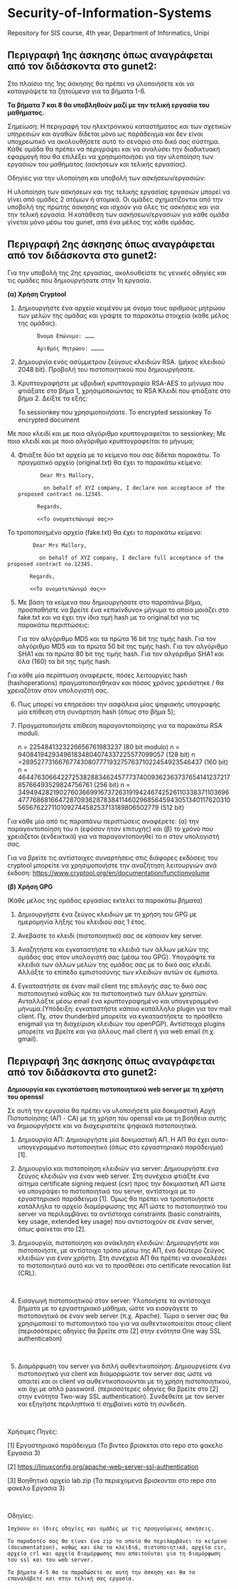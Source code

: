 # Security-of-Information-Systems
Repository for SIS course, 4th year, Department of Informatics, Unipi

## Περιγραφή 1ης άσκησης όπως αναγράφεται από τον διδάσκοντα στο gunet2:
Στο πλαίσιο της 1ης άσκησης θα πρέπει να υλοποιήσετε και να καταγράψετε τα ζητούμενα για τα βήματα 1-6.

**Τα βήματα 7 και 8 θα υποβληθούν μαζί με την τελική εργασία του μαθήματος.**

 

Σημείωση: Η περιγραφή του ηλεκτρονικού καταστήματος και των σχετικών υπηρεσιών και αγαθών δίδεται μόνο ως παράδειγμα και δεν είναι υποχρεωτικό να ακολουθήσετε αυτό το σενάριο στο δικό σας σύστημα. Κάθε ομάδα θα πρέπει να περιγράψει και να αναλύσει την διαδικτυακή εφαρμογή που θα επιλέξει να χρησιμοποιήσει για την υλοποίηση των εργασιών του μαθήματος (ασκήσεων και τελικής εργασίας).

 

 

Οδηγίες για την υλοποίηση και υποβολή των ασκήσεων/εργασιών: 

Η υλοποίηση των ασκήσεων και της τελικής εργασίας εργασιών μπορεί να γίνει από ομάδες 2 ατόμων ή ατομικά. Οι ομάδες σχηματίζονται από την υποβολή της πρώτης άσκησης και ισχούν για όλες τις ασκήσεις και για την τελική εργασία. Η κατάθεση των ασκήσεων/εργασιών για κάθε ομάδα γίνεται μόνο μέσω του gunet, από ένα μέλος της κάθε ομάδας.



## Περιγραφή 2ης άσκησης όπως αναγράφεται από τον διδάσκοντα στο gunet2:

Για την υποβολή της 2ης εργασίας, ακολουθείστε τις γενικές οδηγίες και τις ομάδες που δημιουργήσατε στην 1η εργασία.

**(α) Χρήση Cryptool**

1. Δημιουργήστε ένα αρχείο κειμένου με όνομα τους αριθμούς μητρώου των μελών της ομάδας και γράψτε τα παρακάτω στοιχεία (κάθε μέλος της ομάδας).

             Όνομα Επώνυμο: ………

             Αριθμός Μητρώου: …………

 

2. Δημιουργία ενός ασύμμετρου ζεύγους κλειδιών RSA. (μήκος κλειδιού 2048 bit). Προβολή του πιστοποιητικού που δημιουργήσατε.

 

3. Κρυπτογραφήστε με υβριδική κρυπτογραφία RSA-AES το μήνυμα που φτιάξατε στο βήμα 1, χρησιμοποιώντας το RSA Κλειδί που φτιάξατε στο βήμα 2. Δείξτε τα εξής:

    Το sessionkey που χρησιμοποιήσατε.
    Το encrypted sessionkey
    Το encrypted document

Με ποιο κλειδί και με ποιο αλγόριθμο κρυπτογραφείται το sessionkey; Με ποιο κλειδί και με ποιο αλγόριθμο κρυπτογραφείται το μήνυμα;

 

4. Φτιάξτε δύο txt αρχεία με το κείμενο που σας δίδεται παρακάτω. Το πραγματικό αρχείο (original.txt) θα έχει το παρακάτω κείμενο:

              Dear Mrs Mallory,

               on behalf of XYZ company, I declare non acceptance of the proposed contract no.12345.

             Regards,

             <<Το ονοματεπώνυμό σας>>

 Το τροποποιημένο αρχείο (fake.txt) θα έχει το παρακάτω κείμενο:

            Dear Mrs Mallory,

              on behalf of XYZ company, I declare full acceptance of the proposed contract no.12345.

           Regards,

           <<Το ονοματεπώνυμό σας>>

 

5. Με βάση τα κείμενα που δημιουργήσατε στο παραπάνω βήμα, προσπαθήστε να βρείτε ένα «επικίνδυνο» μήνυμα το οποίο μοιάζει στο fake.txt και να έχει την ίδια τιμή hash με το original.txt για τις παρακάτω περιπτώσεις:

    Για τον αλγόριθμο MD5 και τα πρώτα 16 bit της τιμής hash.
    Για τον αλγόριθμο MD5 και τα πρώτα 50 bit της τιμής hash.
    Για τον αλγόριθμο SHA1 και τα πρώτα 80 bit της τιμής hash.
    Για τον αλγόριθμο SHA1 και όλα (160) τα bit της τιμής hash.

Για κάθε μία περίπτωση αναφέρετε, πόσες λειτουργίες hash (hashoperations) πραγματοποιήθηκαν και πόσος χρόνος χρειάστηκε / θα χρειαζόταν στον υπολογιστή σας.

 

6. Πως μπορεί να επηρεάσει την ασφάλεια μίας ψηφιακής υπογραφής μία επίθεση στη συνάρτηση hash (όπως στο βήμα 5);

 

7. Πραγματοποιήστε επίθεση παραγοντοποίησης για τα παρακάτω RSA moduli.

    n = 2254841323226656761983237 (80 bit modulo)
    n = 940841942934961834804074337225577099057 (128 bit)
    n =2895277316676774308077719327576371022454923546437  (160 bit)
    n = 46447630664227253828834624577737400936236373765414123721785766493529824756761 (256 bit)
    n = 34949428219027603669916737263191942467425261103383711036964777686816647287093628783841146029685645943051340117620310565676227110109274458253713189806502779 (512 bit)

Για κάθε μία από τις παραπάνω περιπτώσεις αναφέρετε: (α) την παραγοντοποίηση του n (εφόσον ήταν επιτυχής) και (β) το χρόνο που χρειάζεται (ενδεικτικά) για να παραγοντοποιηθεί το n στον υπολογιστή σας.

 

Για να βρείτε τις αντίστοιχες συναρτήσεις στις διάφορες εκδόσεις του cryptool μπορείτε να χρησιμοποιήστε την αναζήτηση λειτουργιών ανά έκδοση: https://www.cryptool.org/en/documentation/functionvolume

 

**(β) Χρήση GPG**

(Κάθε μέλος της ομάδας εργασίας εκτελεί τα παρακάτω βήματα)

1. Δημιουργήστε ένα ζεύγος κλειδιών με τη χρήση του GPG με ημερομηνία λήξης του κλειδιού σας 1 έτος.

2. Ανεβάστε το κλειδί (πιστοποιητικό) σας σε κάποιον key server.

3. Αναζητήστε και εγκαταστήστε τα κλειδιά των άλλων μελών της ομάδας σας  στον υπολογιστή σας (μέσω του GPG). Υπογράψτε τα κλειδιά των άλλων μελών της ομάδας σας με το δικό σας κλειδί. Αλλάξτε το επίπεδο εμπιστοσύνης των  κλειδιών αυτών σε έμπιστα.

4. Εγκαταστήστε σε έναν mail client της επιλογής σας το δικό σας πιστοποιητικό καθώς και τα πιστοποιητικά των άλλων χρηστών. Ανταλλάξτε μέσω email ένα κρυπτογραφημένο και υπογεγραμμένο μήνυμα.(Υπόδειξη: εγκαταστήστε κάποιο κατάλληλο plugin για τον mail client. Πχ. στον thunderbird μπορείτε να εγκαταστήσετε το πρόσθετο enigmail για τη διαχείριση κλειδιών του openPGP). Αντίστοιχα plugins μπορείτε να βρείτε και για άλλους mail client ή για web email (π.χ. gmail).


## Περιγραφή 3ης άσκησης όπως αναγράφεται από τον διδάσκοντα στο gunet2:

**Δημιουργία και εγκατάσταση πιστοποιητικού web server με τη χρήστη του openssl**
 	

Σε αυτή την εργασία θα πρέπει να υλοποιήσετε μία δοκιμαστική Αρχή Πιστοποίησης (ΑΠ - CA)  με τη χρήση του openssl και με τη βοήθεια αυτής να δημιουργήσετε και να διαχειριστείτε ψηφιακά πιστοποιητικά.

1) Δημιουργία ΑΠ: Δημιουργήστε μία δοκιμαστική ΑΠ. Η ΑΠ θα έχει αυτο-υπογεγραμμένο πιστοποιητικό (όπως στο εργαστηριακό παράδειγμα) [1].

2) Δημιουργία και πιστοποίηση κλειδιών για server: Δημιουργήστε ένα ζεύγος κλειδιών για έναν web server. Στη συνέχεια φτιάξτε ένα αίτημα certificate signing request (csr) προς την  δοκιμαστική ΑΠ ώστε να υπογράψει το πιστοποιητικό του server, αντίστοιχα με το εργαστηριακό παράδειγμα [1]. Όμως θα πρέπει να τροποποιήσετε κατάλληλα το αρχείο διαμόρφωσης της ΑΠ ώστε το πιστοποιητικό του server να περιλαμβάνει τα αντίστοιχα constraints (basic constraints, key usage, extended key usage) που αντιστοιχούν σε έναν server, όπως φαίνεται στο [2].

3) Δημιουργία, πιστοποίηση και ανάκληση κλειδιών: Δημιουργήστε και πιστοποιήστε, με αντίστοιχο τρόπο μέσω της ΑΠ,  ένα δεύτερο ζεύγος κλειδιών για έναν χρήστη. Στη συνέχεια ΑΠ θα πρέπει να ανακαλέσει το πιστοποιητικό αυτό και να το προσθέσει στο certificate revocation list (CRL).

 

4) Εισαγωγή πιστοποιητικού στον server: Υλοποιήστε τα αντίστοιχα βήματα με το εργαστηριακό μάθημα, ώστε να εισαγάγετε το πιστοποιητικό σε έναν web server (π.χ. Apache). Τώρα ο server σας θα χρησιμοποιεί το πιστοποιητικό του για να αυθεντικοποιείται στους client (περισσότερες οδηγίες θα βρείτε στο [2] στην ενότητα One way SSL authentication)

 

5) Διαμόρφωση του server για διπλή αυθεντικοποίηση: Δημιουργείστε ένα  πιστοποιητικό για client και διαμορφώστε τον server σας ώστε να απαιτεί και οι client να αυθεντικοποιούνται με τη χρήση πιστοποιητικού, και όχι με απλό password. (περισσότερες οδηγίες θα βρείτε στο [2] στην ενότητα Two-way SSL authentication). Συνδεθείτε με τον server και εξηγήστε περιληπτικά τί σημβαίνει κατά τη σύνδεση.

 

Χρήσιμες Πηγές:

[1] Εργαστηριακό παράδειγμα (Το βιντεο βρισκεται στο repo στο φακελο Εργασια 3)

[2] https://linuxconfig.org/apache-web-server-ssl-authentication

[3] Βοηθητικό αρχείο lab.zip (Τα περιεχομενα βρισκονται στο repo στο φακελο Εργασια 3)

 

Οδηγίες: 

    Ισχύουν οι ίδιες οδηγίες και ομάδες με τις προηγούμενες ασκήσεις.

    Το παραδοτέο σας θα είναι ένα zip το οποίο θα περιλαμβάνει το κείμενο (documentation), καθώς και όλα τα κλειδιά, πιστοποιητικά, αρχεία csr, αρχεία crl και αρχεία διαμόρφωσης που απαιτούνται για τη διαμόρφωση του ssl και του web server.

    Τα βήματα 4-5 θα τα παραδώσετε σε αυτή την άσκηση και θα τα επαναλάβετε και στην τελική σας εργασία.


